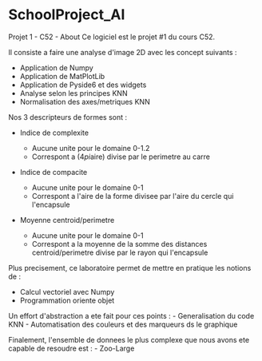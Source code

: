 # SchoolProject_AI

Projet 1 - C52 - About
Ce logiciel est le projet #1 du cours C52.

Il consiste a faire une analyse d'image 2D avec les concept suivants :
- Application de Numpy
- Application de MatPlotLib
- Application de Pyside6 et des widgets
- Analyse selon les principes KNN
- Normalisation des axes/metriques KNN

Nos 3 descripteurs de formes sont :
- Indice de complexite
    - Aucune unite pour le domaine 0-1.2
    - Correspont a (4*pi*aire) divise par le perimetre au carre

- Indice de compacite
    - Aucune unite pour le domaine 0-1
    - Correspont a l'aire de la forme divisee par l'aire du cercle qui l'encapsule

- Moyenne centroid/perimetre
    - Aucune unite pour le domaine 0-1
    - Correspont a la moyenne de la somme des distances centroid/perimetre divise par le rayon qui l'encapsule

Plus precisement, ce laboratoire permet de mettre en pratique les notions de :
- Calcul vectoriel avec Numpy
- Programmation oriente objet

Un effort d'abstraction a ete fait pour ces points :
    - Generalisation du code KNN
    - Automatisation des couleurs et des marqueurs ds le graphique

Finalement, l'ensemble de donnees le plus complexe que nous avons ete capable de resoudre est :
    - Zoo-Large